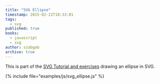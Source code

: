 ```yaml
---
title: "SVG Ellipse"
timestamp: 2015-02-22T18:33:01
tags:
  - svg
published: true
books:
  - javascript
  - svg
author: szabgab
archive: true
---
```



This is part of the [SVG Tutorial and exercises](/svg) drawing an ellipse in SVG.


<script src="/try/examples/js/svg.min.js"></script>

<div id="ellipse_1"></div>
<script src="/try/examples/js/svg_ellipse.js"></script>

{% include file="examples/js/svg_ellipse.js" %}



